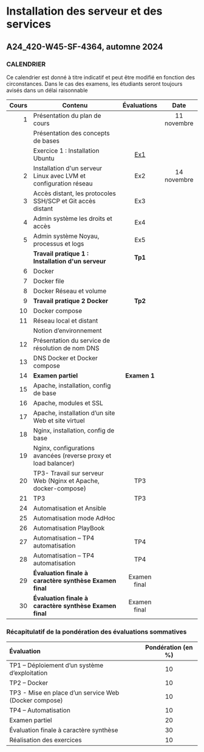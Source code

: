 # Installation des serveur et des services 
## A24_420-W45-SF-4364, automne 2024

### CALENDRIER

Ce calendrier est donné à titre indicatif et peut être modifié en fonction des circonstances. Dans le cas des examens, les étudiants seront toujours avisés dans un délai raisonnable

|Cours	|Contenu|Évaluations| Date |
|----------:|-------------|:------:|:------:|
|1|	Présentation du plan de cours ||11 novembre|
| | Présentation des concepts de bases||
| |Exercice 1 : Installation Ubuntu |[Ex1](Exercices/Exercice01_InstallationClient.md)|	
|2|	Installation d'un serveur Linux avec LVM et configuration réseau	 |Ex2|14 novembre|
|3|	Accès distant, les protocoles SSH/SCP et Git accès distant |Ex3|
|4|	Admin système les droits et accès |Ex4|
|5|	Admin système Noyau, processus et logs |Ex5|
|| **Travail pratique 1 : Installation d'un serveur** |**Tp1**||
|6|	Docker	 ||
|7|	Docker file	 ||
|8|	Docker Réseau et volume	 ||
|9|	**Travail pratique 2 Docker**	 |**Tp2**| 
|10|	Docker compose	 ||
|11|	Réseau local et distant ||
||Notion d’environnement	 ||
|12|	Présentation du service de résolution de nom DNS	 ||
|13|	DNS Docker et Docker compose	 ||
|14|	**Examen partiel** |**Examen 1**|
|15|	Apache, installation, config de base	 ||
|16|	Apache, modules et SSL	 ||
|17|	Apache, installation d’un site Web et site virtuel	 ||
|18|	Nginx, installation, config de base	 ||
|19|	Nginx, configurations avancées (reverse proxy et load balancer) ||	
|20|	TP3- Travail sur serveur Web (Nginx et Apache, docker-compose)	|TP3|
|21|	TP3	|TP3|
|24|	Automatisation et Ansible||
|25|	Automatisation mode AdHoc||
|26|	Automatisation PlayBook	||
|27|	Automatisation – TP4 automatisation	|TP4|
|28|	Automatisation – TP4 automatisation	|TP4|
|29|	**Évaluation finale à caractère synthèse	Examen final**|Examen final||
|30|	**Évaluation finale à caractère synthèse	Examen final**|Examen final||

### Récapitulatif de la pondération des évaluations sommatives

|Évaluation | Pondération (en %) |
|:-------------|:------:|
|TP1 – Déploiement d’un système d’exploitation	| 10|
|TP2 – Docker	|10|
|TP3 - Mise en place d’un service Web (Docker compose)	| 10|
|TP4 – Automatisation	| 10|
|Examen partiel	| 20|
|Évaluation finale à caractère synthèse	 |30|
|Réalisation des exercices	|10|